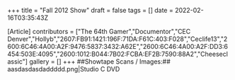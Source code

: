 +++
title = "Fall 2012 Show"
draft = false
tags = []
date = 2022-02-16T03:35:43Z

[Article]
contributors = ["The 64th Gamer","Documentor","CEC Denver","Hollyb","2607:FB91:1421:196F:71DA:F61C:403:F028","Ceclife13","2600:6C46:4A00:A2F:9476:5837:3432:A62E","2600:6C46:4A00:A2F:DD3:6454:503E:4095","2600:1012:B044:7B02:FCBA:EF2B:7590:88A2","Cheeseclassic"]
gallery = []
+++
##Showtape Scans / Images:##
<gallery>
aasdasdasdaddddd.png|Studio C DVD
</gallery>